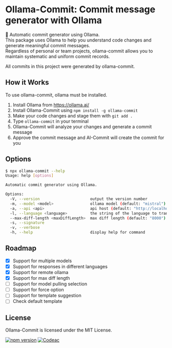 # **Ollama-Commit: Commit message generator with Ollama**

🚀 Automatic commit generator using Ollama.  
This package uses Ollama to help you understand code changes and generate meaningful commit messages.  
Regardless of personal or team projects, ollama-commit allows you to maintain systematic and uniform commit records.

All commits in this project were generated by ollama-commit.

## How it Works

To use ollama-commit, ollama must be installed.

1. Install Ollama from <https://ollama.ai/>  
2. Install Ollama-Commit using `npm install -g ollama-commit`
3. Make your code changes and stage them with `git add .`
4. Type `ollama-commit` in your terminal
5. Ollama-Commit will analyze your changes and generate a commit message
6. Approve the commit message and AI-Commit will create the commit for you

## Options

```bash
$ npx ollama-commit --help
Usage: help [options]

Automatic commit generator using Ollama.

Options:
  -V, --version                      output the version number
  -m, --model <model>                ollama model (default: "mistral")
  -a, --api <api>                    api host (default: "http://localhost:11434")
  -l, --language <language>          the string of the language to translate to. It can be in any of the two ISO 639 (1 or 2) or the full name in English like Spanish. (default: "en")
  --max-diff-length <maxDiffLength>  max diff length (default: "8000")
  -s, --signature
  -v, --verbose
  -h, --help                         display help for command
```

## Roadmap

- [x] Support for multiple models
- [x] Support for responses in different languages
- [x] Support for remote ollama
- [x] Support for max diff length
- [ ] Support for model pulling selection
- [ ] Support for force option
- [ ] Support for template suggestion
- [ ] Check default template

## License

Ollama-Commit is licensed under the MIT License.

[![npm version](https://badge.fury.io/js/ollama-commit.svg)](https://badge.fury.io/js/ollama-commit)
[![Codeac](https://static.codeac.io/badges/2-733989087.svg "Codeac")](https://app.codeac.io/github/clianor/ollama-commit)
